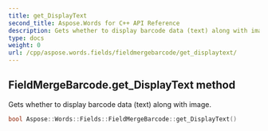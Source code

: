 ```yaml
---
title: get_DisplayText
second_title: Aspose.Words for C++ API Reference
description: Gets whether to display barcode data (text) along with image. 
type: docs
weight: 0
url: /cpp/aspose.words.fields/fieldmergebarcode/get_displaytext/
---
```

## FieldMergeBarcode.get_DisplayText method


Gets whether to display barcode data (text) along with image.

```cpp
bool Aspose::Words::Fields::FieldMergeBarcode::get_DisplayText()
```

